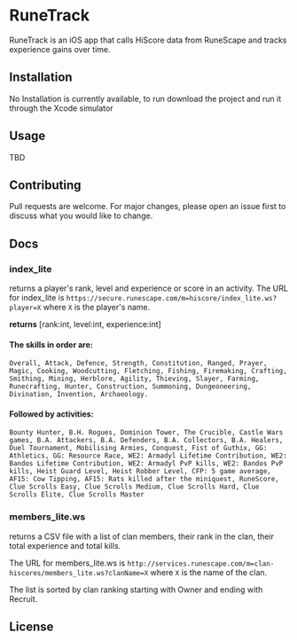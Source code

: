 # RuneTrack

RuneTrack is an iOS app that calls HiScore data from RuneScape and tracks experience gains over time.

## Installation

No Installation is currently available, to run download the project and run it through the Xcode simulator


## Usage

TBD

## Contributing
Pull requests are welcome. For major changes, please open an issue first to discuss what you would like to change.

## Docs

### index_lite
returns a player's rank, level and experience or score in an activity. The URL for index_lite is `https://secure.runescape.com/m=hiscore/index_lite.ws?player=X` where `X` is the player's name.

**returns** [rank:int, level:int, experience:int]

#### The skills in order are:

```Overall, Attack, Defence, Strength, Constitution, Ranged, Prayer, Magic, Cooking, Woodcutting, Fletching, Fishing, Firemaking, Crafting, Smithing, Mining, Herblore, Agility, Thieving, Slayer, Farming, Runecrafting, Hunter, Construction, Summoning, Dungeoneering, Divination, Invention, Archaeology.```

#### Followed by activities:

```Bounty Hunter, B.H. Rogues, Dominion Tower, The Crucible, Castle Wars games, B.A. Attackers, B.A. Defenders, B.A. Collectors, B.A. Healers, Duel Tournament, Mobilising Armies, Conquest, Fist of Guthix, GG: Athletics, GG: Resource Race, WE2: Armadyl Lifetime Contribution, WE2: Bandos Lifetime Contribution, WE2: Armadyl PvP kills, WE2: Bandos PvP kills, Heist Guard Level, Heist Robber Level, CFP: 5 game average, AF15: Cow Tipping, AF15: Rats killed after the miniquest, RuneScore, Clue Scrolls Easy, Clue Scrolls Medium, Clue Scrolls Hard, Clue Scrolls Elite, Clue Scrolls Master```

### members_lite.ws

returns a CSV file with a list of clan members, their rank in the clan, their total experience and total kills. 

The URL for members_lite.ws is `http://services.runescape.com/m=clan-hiscores/members_lite.ws?clanName=X` where `X` is the name of the clan. 

The list is sorted by clan ranking starting with Owner and ending with Recruit.





## License
